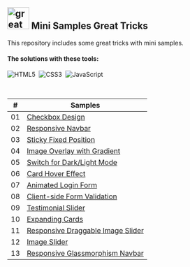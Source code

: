 ## <img src="https://user-images.githubusercontent.com/13468728/233831804-0f5c7ee5-d654-4c13-9c77-a5bd6dc4fe74.jpg" title="great tricks" alt="great tricks" width="50" height="50"/> Mini Samples Great Tricks

This repository includes some great tricks with mini samples.

#### The solutions with these tools:

![HTML5](https://img.shields.io/badge/-HTML5-E34F26?style=for-the-badge&logo=html5&logoColor=white)&nbsp;
![CSS3](https://img.shields.io/badge/-CSS3-1572B6?style=for-the-badge&logo=css3)&nbsp;
![JavaScript](https://img.shields.io/badge/Javascript-F7DF1E.svg?style=for-the-badge&logo=javascript&logoColor=black)&nbsp;

<!--
![TailwindCSS](https://img.shields.io/badge/-Tailwind_CSS-38B2AC?style=for-the-badge&logo=tailwind-css&logoColor=white)&nbsp;
![React](https://img.shields.io/badge/-React-%23404d59?style=for-the-badge&logo=react)&nbsp;
![Sass](https://img.shields.io/badge/-Sass-CC6699?style=for-the-badge&logo=sass&logoColor=white)&nbsp;
-->

<br>


|  #  | Samples                                                                                              | 
| :-: | ---------------------------------------------------------------------------------------------------- | 
| 01  | [Checkbox Design](https://github.com/ecemgo/mini-samples-great-tricks/tree/main/checkbox-design)     |
| 02  | [Responsive Navbar](https://github.com/ecemgo/mini-samples-great-tricks/tree/main/navbar)            |
| 03  | [Sticky Fixed Position](https://github.com/ecemgo/mini-samples-great-tricks/tree/main/sticky-fixed-position)      |
| 04  | [Image Overlay with Gradient](https://github.com/ecemgo/mini-samples-great-tricks/tree/main/image-overlay-with-gradient)   |
| 05  | [Switch for Dark/Light Mode](https://github.com/ecemgo/mini-samples-great-tricks/tree/main/dark-light-switch)   |
| 06  | [Card Hover Effect](https://github.com/ecemgo/mini-samples-great-tricks/tree/main/card-hover-effect)   |
| 07  | [Animated Login Form](https://github.com/ecemgo/mini-samples-great-tricks/tree/main/animated-login-form)   |
| 08  | [Client-side Form Validation](https://github.com/ecemgo/mini-samples-great-tricks/tree/main/clientside-form-validation)   |
| 09  | [Testimonial Slider](https://github.com/ecemgo/mini-samples-great-tricks/tree/main/testimonial-slider)   |
| 10  | [Expanding Cards](https://github.com/ecemgo/mini-samples-great-tricks/tree/main/expanding-cards-harry-potter)   |
| 11  | [Responsive Draggable Image Slider](https://github.com/ecemgo/mini-samples-great-tricks/tree/main/draggable-image-slider)   |
| 12  | [Image Slider](https://github.com/ecemgo/mini-samples-great-tricks/tree/main/image-slider)   |
| 13  | [Responsive Glassmorphism Navbar](https://github.com/ecemgo/mini-samples-great-tricks/tree/main/responsive-glassmorphism-navbar)   |
